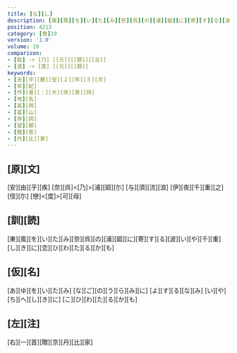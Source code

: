 ```yaml
---
title: [な][し]
description: [東][風][を][い][た][み][奈][呉][の][浦][廻][に][寄][す][る][波][い][や][千][重][し][き][に][恋][ひ][わ][た][る][か][も]
position: 4213
category: [巻]19
version: '1.0'
volume: 19
comparison:
- [能] -> [乃] [[元]][[類]][[古]]
- [渡] -> [度] [[元]][[類]]
keywords:
- [天][平][勝][宝][２][年][５][月]
- [年][紀]
- [作][者][：][大][伴][家][持]
- [地][名]
- [高][岡]
- [富][山]
- [序][詞]
- [望][郷]
- [贈][答]
- [丹][比][家]
---
```


## [原][文]

[安][由][乎][疾] [奈][呉]<[乃]>[浦][廻][尓] [与][須][流][浪] [伊][夜][千][重][之][伎][尓] [戀]<[度]>[可][母]

## [訓][読]

[東][風][を][い][た][み][奈][呉][の][浦][廻][に][寄][す][る][波][い][や][千][重][し][き][に][恋][ひ][わ][た][る][か][も]

## [仮][名]

[あ][ゆ][を][い][た][み] [な][ご][の][う][ら][み][に] [よ][す][る][な][み] [い][や][ち][へ][し][き][に] [こ][ひ][わ][た][る][か][も]

## [左][注]

[右][一][首][贈][京][丹][比][家]
